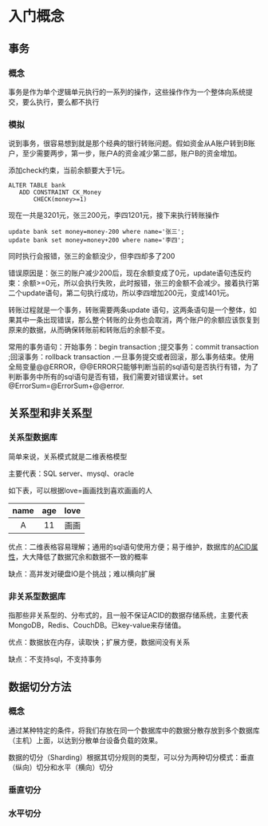 # 入门概念

## 事务

### 概念

事务是作为单个逻辑单元执行的一系列的操作，这些操作作为一个整体向系统提交，要么执行，要么都不执行

### 模拟

说到事务，很容易想到就是那个经典的银行转账问题。假如资金从A账户转到B账户，至少需要两步，第一步，账户A的资金减少第二部，账户B的资金增加。

添加check约束，当前余额要大于1元。

``` mysql
ALTER TABLE bank
   ADD CONSTRAINT CK_Money
       CHECK(money>=1)
```

现在一共是3201元，张三200元，李四1201元，接下来执行转账操作

``` mysql
update bank set money=money-200 where name='张三';
update bank set money=money+200 where name='李四';
```

同时执行会报错，张三的金额没少，但李四却多了200

错误原因是：张三的账户减少200后，现在余额变成了0元，update语句违反约束：余额>=0元，所以会执行失败，此时报错，张三的金额不会减少。接着执行第二个update语句，第二句执行成功，所以李四增加200元，变成1401元。

转账过程就是一个事务，转账需要两条update 语句，这两条语句是一个整体，如果其中一条出现错误，那么整个转账的业务也会取消，两个账户的余额应该恢复到原来的数据，从而确保转账前和转账后的余额不变。

常用的事务语句：开始事务：begin transaction ;提交事务：commit transaction ;回滚事务：rollback transaction .一旦事务提交或者回滚，那么事务结束。使用全局变量@@ERROR，@@ERROR只能够判断当前的sql语句是否执行有错，为了判断事务中所有的sql语句是否有错，我们需要对错误累计。set @ErrorSum=@ErrorSum+@@error.

## 关系型和非关系型

### 关系型数据库

简单来说，关系模式就是二维表格模型

主要代表：SQL server、mysql、oracle

如下表，可以根据love=画画找到喜欢画画的人

| name | age  | love |
| :--: | :--: | :--: |
|  A   |  11  | 画画 |

 优点：二维表格容易理解；通用的sql语句使用方便；易于维护，数据库的[ACID属性](http://www.52wiki.cn/docs/pu/472)，大大降低了数据冗余和数据不一致的概率

缺点：高并发对硬盘IO是个挑战；难以横向扩展

### 非关系型数据库

指那些非关系型的、分布式的，且一般不保证ACID的数据存储系统，主要代表MongoDB，Redis、CouchDB。已key-value来存储值。

优点：数据放在内存，读取快；扩展方便，数据间没有关系

缺点：不支持sql，不支持事务

## 数据切分方法

### 概念

通过某种特定的条件，将我们存放在同一个数据库中的数据分散存放到多个数据库（主机）上面，以达到分散单台设备负载的效果。

数据的切分（Sharding）根据其切分规则的类型，可以分为两种切分模式：垂直（纵向）切分和水平（横向）切分

### 垂直切分

### 水平切分

